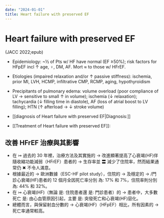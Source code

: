 ```yaml
---
date: "2024-01-01"
title: Heart failure with preserved EF
---
```



# Heart failure with preserved EF

(JACC 2022;epub)

- Epidemiology: ~½ of Pts w/ HF have normal (EF ≥50%); risk factors for HFpEF incl ↑ age, ♀, DM, AF. Mort ≈ to those w/ HFrEF.

- Etiologies (impaired relaxation and/or ↑ passive stiffness): ischemia, prior MI, LVH, HCMP, infiltrative CMP, RCMP, aging, hypothyroidism

- Precipitants of pulmonary edema: volume overload (poor compliance of LV → sensitive to small ↑ in volume); ischemia (↓ relaxation); tachycardia (↓ filling time in diastole), AF (loss of atrial boost to LV filling); HTN (↑ afterload → ↓ stroke volume)

- [[diagnosis of Heart failure with preserved EF|Diagnosis:]]
- [[Treatment of Heart failure with preserved EF]]:

## 改善 HFrEF 治療與其影響

- 在 ↣ 過去的 30 年裡，治療方法及其實施的 → 改進顯著提高了心衰竭(HF)伴隨收縮功能減弱（HFrEF）患者的 → 生存率並 〓 減少了住院率，然而結果通常仍 ✖ 不令人滿意。
- 根據最近的 → 歐洲數據（ESC-HF pilot study），住院的 → 及穩定的 → /門診心衰竭(HF)患者的 12 個月全因死亡率分別 為: 17% 和 7%，住院率則分別 為: 44% 和 32%。
- 在 ↣ 心衰竭(HF)（無論 是: 住院患者還 是: 門診患者）的 → 患者中，大多數死亡 是: 由心血管原因引起，主要 是: 突發死亡和心衰竭(HF)惡化。
- 總體而言，與保留射血分數的 → 心衰竭(HF)（HFpEF）相比，所有因素的 → 死亡率通常較高。
